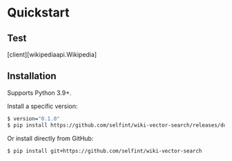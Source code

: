 # Quickstart

## Test

[client][wikipediaapi.Wikipedia]

## Installation

Supports Python 3.9+.

Install a specific version:

```sh
$ version="0.1.0"
$ pip install https://github.com/selfint/wiki-vector-search/releases/download/$version/wiki_vector_search-$version-py3-none-any.whl
```

Or install directly from GitHub:

```sh
$ pip install git+https://github.com/selfint/wiki-vector-search
```
